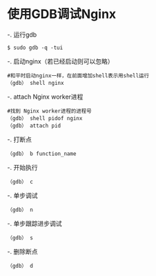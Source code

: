 # 使用GDB调试Nginx

-. 运行gdb
```shell
$ sudo gdb -q -tui
```

-. 启动nginx（若已经启动则可以忽略）
```shell
#和平时启动nginx一样，在前面增加shell表示用shell运行
（gdb） shell nginx
```

-. attach Nginx worker进程
```shell
#找到 Nginx worker进程的进程号
（gdb） shell pidof nginx
（gdb） attach pid
```

-. 打断点
```shell
（gdb） b function_name
```

-. 开始执行
```shell
（gdb） c
```

-. 单步调试
```shell
（gdb） n
```

-. 单步跟踪进步调试
```shell
（gdb） s
```

-. 删除断点
```shell
（gdb） d
```
